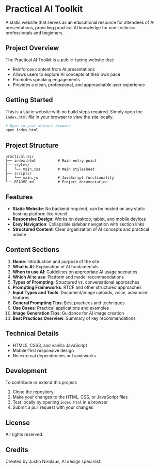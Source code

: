 # Practical AI Toolkit

A static website that serves as an educational resource for attendees of AI presentations, providing practical AI knowledge for non-technical professionals and beginners.

## Project Overview

The Practical AI Toolkit is a public-facing website that:
- Reinforces content from AI presentations
- Allows users to explore AI concepts at their own pace
- Promotes speaking engagements
- Provides a clean, professional, and approachable user experience

## Getting Started

This is a static website with no build steps required. Simply open the `index.html` file in your browser to view the site locally.

```bash
# Open in your default browser
open index.html
```

## Project Structure

```
practical-ai/
├── index.html          # Main entry point
├── styles/
│   └── main.css        # Main stylesheet
├── scripts/
│   └── main.js         # JavaScript functionality
└── README.md           # Project documentation
```

## Features

- **Static Website**: No backend required, can be hosted on any static hosting platform like Vercel
- **Responsive Design**: Works on desktop, tablet, and mobile devices
- **Easy Navigation**: Collapsible sidebar navigation with section links
- **Structured Content**: Clear organization of AI concepts and practical advice

## Content Sections

1. **Home**: Introduction and purpose of the site
2. **What is AI**: Explanation of AI fundamentals
3. **When to use AI**: Guidelines on appropriate AI usage scenarios
4. **Which AI to use**: Platform and model recommendations
5. **Types of Prompting**: Structured vs. conversational approaches
6. **Prompting Frameworks**: RTCF and other structured approaches
7. **Input Types and Tools**: Document/image uploads, voice, advanced features
8. **General Prompting Tips**: Best practices and techniques
9. **Use Cases**: Practical applications and examples
10. **Image Generation Tips**: Guidance for AI image creation
11. **Best Practices Overview**: Summary of key recommendations

## Technical Details

- HTML5, CSS3, and vanilla JavaScript
- Mobile-first responsive design
- No external dependencies or frameworks

## Development

To contribute or extend this project:

1. Clone the repository
2. Make your changes to the HTML, CSS, or JavaScript files
3. Test locally by opening `index.html` in a browser
4. Submit a pull request with your changes

## License

All rights reserved.

## Credits

Created by Justin Nikolaus, AI design specialist.
